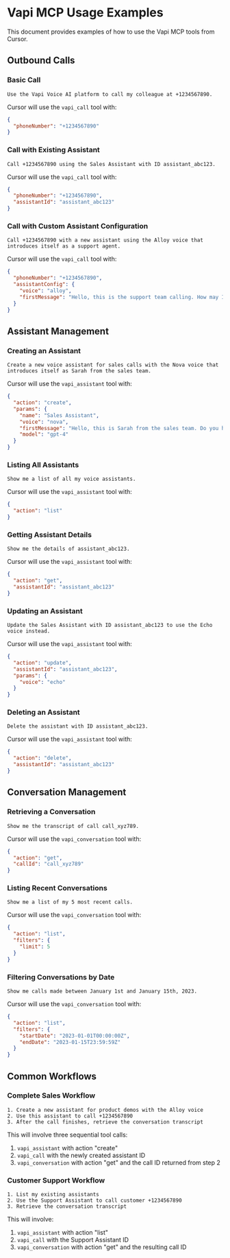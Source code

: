 # Vapi MCP Usage Examples

This document provides examples of how to use the Vapi MCP tools from Cursor.

## Outbound Calls

### Basic Call

```
Use the Vapi Voice AI platform to call my colleague at +1234567890.
```

Cursor will use the `vapi_call` tool with:

```json
{
  "phoneNumber": "+1234567890"
}
```

### Call with Existing Assistant

```
Call +1234567890 using the Sales Assistant with ID assistant_abc123.
```

Cursor will use the `vapi_call` tool with:

```json
{
  "phoneNumber": "+1234567890",
  "assistantId": "assistant_abc123"
}
```

### Call with Custom Assistant Configuration

```
Call +1234567890 with a new assistant using the Alloy voice that introduces itself as a support agent.
```

Cursor will use the `vapi_call` tool with:

```json
{
  "phoneNumber": "+1234567890",
  "assistantConfig": {
    "voice": "alloy",
    "firstMessage": "Hello, this is the support team calling. How may I help you today?"
  }
}
```

## Assistant Management

### Creating an Assistant

```
Create a new voice assistant for sales calls with the Nova voice that introduces itself as Sarah from the sales team.
```

Cursor will use the `vapi_assistant` tool with:

```json
{
  "action": "create",
  "params": {
    "name": "Sales Assistant",
    "voice": "nova",
    "firstMessage": "Hello, this is Sarah from the sales team. Do you have a moment to talk about our new offerings?",
    "model": "gpt-4"
  }
}
```

### Listing All Assistants

```
Show me a list of all my voice assistants.
```

Cursor will use the `vapi_assistant` tool with:

```json
{
  "action": "list"
}
```

### Getting Assistant Details

```
Show me the details of assistant_abc123.
```

Cursor will use the `vapi_assistant` tool with:

```json
{
  "action": "get",
  "assistantId": "assistant_abc123"
}
```

### Updating an Assistant

```
Update the Sales Assistant with ID assistant_abc123 to use the Echo voice instead.
```

Cursor will use the `vapi_assistant` tool with:

```json
{
  "action": "update",
  "assistantId": "assistant_abc123",
  "params": {
    "voice": "echo"
  }
}
```

### Deleting an Assistant

```
Delete the assistant with ID assistant_abc123.
```

Cursor will use the `vapi_assistant` tool with:

```json
{
  "action": "delete",
  "assistantId": "assistant_abc123"
}
```

## Conversation Management

### Retrieving a Conversation

```
Show me the transcript of call call_xyz789.
```

Cursor will use the `vapi_conversation` tool with:

```json
{
  "action": "get",
  "callId": "call_xyz789"
}
```

### Listing Recent Conversations

```
Show me a list of my 5 most recent calls.
```

Cursor will use the `vapi_conversation` tool with:

```json
{
  "action": "list",
  "filters": {
    "limit": 5
  }
}
```

### Filtering Conversations by Date

```
Show me calls made between January 1st and January 15th, 2023.
```

Cursor will use the `vapi_conversation` tool with:

```json
{
  "action": "list",
  "filters": {
    "startDate": "2023-01-01T00:00:00Z",
    "endDate": "2023-01-15T23:59:59Z"
  }
}
```

## Common Workflows

### Complete Sales Workflow

```
1. Create a new assistant for product demos with the Alloy voice
2. Use this assistant to call +1234567890
3. After the call finishes, retrieve the conversation transcript
```

This will involve three sequential tool calls:

1. `vapi_assistant` with action "create"
2. `vapi_call` with the newly created assistant ID
3. `vapi_conversation` with action "get" and the call ID returned from step 2

### Customer Support Workflow

```
1. List my existing assistants
2. Use the Support Assistant to call customer +1234567890
3. Retrieve the conversation transcript
```

This will involve:

1. `vapi_assistant` with action "list"
2. `vapi_call` with the Support Assistant ID
3. `vapi_conversation` with action "get" and the resulting call ID 